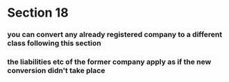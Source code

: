 # Section 18

### you can convert any already registered company to a different class following this section 

### the liabilities etc of the former company apply as if the new conversion didn't take place
